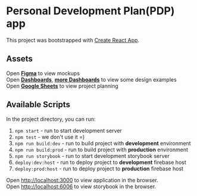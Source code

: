 # Personal Development Plan(PDP) app

This project was bootstrapped with [Create React App](https://github.com/facebook/create-react-app).

## Assets

Open [**Figma**](https://www.figma.com/file/NaLaFQacfJMTYSXDqB3ZLw/Fractal?node-id=0%3A1) to view mockups  
Open [**Dashboards**](https://dribbble.com/Ginger_Boy14/collections/4500346-PDP-dashboards), [**more Dashboards**](https://dribbble.com/Ginger_Boy14/collections/4497528-dashboards) to view some design examples  
Open [**Google Sheets**](https://docs.google.com/spreadsheets/d/130NFMfLbXZj0JaM27hUTP21Px7LizG05cDDEPYyQLh4/edit#gid=669039851) to view project planning

## Available Scripts

In the project directory, you can run:

1. `npm start` - run to start development server  
2. `npm test` - we don't use it =)  
3. `npm run build:dev` - run to build project with **development** environment  
4. `npm run build:prod` - run to build project with **production** environment  
5. `npm run storybook` - run to start development storybook server
6. `deploy:dev:host` - run to deploy project to **development** firebase host  
7. `deploy:prod:host` - run to deploy project to **production** firebase host  


Open [http://localhost:3000](http://localhost:3000) to view application in the browser.  
Open [http://localhost:6006](http://localhost:6006) to view storybook in the browser.
